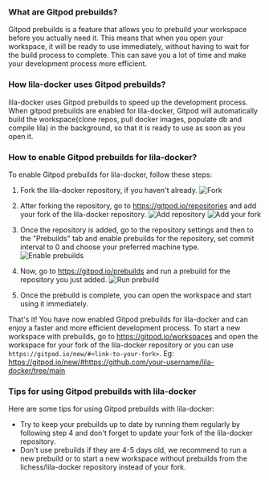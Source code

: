 ### What are Gitpod prebuilds?
Gitpod prebuilds is a feature that allows you to prebuild your workspace before you actually need it. This means that when you open your workspace, it will be ready to use immediately, without having to wait for the build process to complete. This can save you a lot of time and make your development process more efficient.

### How lila-docker uses Gitpod prebuilds?
lila-docker uses Gitpod prebuilds to speed up the development process. When gitpod prebuilds are enabled for lila-docker, Gitpod will automatically build the workspace(clone repos, pull docker images, populate db and compile lila) in the background, so that it is ready to use as soon as you open it.

### How to enable Gitpod prebuilds for lila-docker?
To enable Gitpod prebuilds for lila-docker, follow these steps:
1. Fork the lila-docker repository, if you haven't already.
![Fork](https://github.com/user-attachments/assets/45ceef96-8586-4db1-adb1-9213c95dbbe5)

2. After forking the repository, go to https://gitpod.io/repositories and add your fork of the lila-docker repository.
![Add repository](https://github.com/user-attachments/assets/78233aa9-1feb-4970-a8d3-c23536840c6f)
![Add your fork](https://github.com/user-attachments/assets/e654993d-b618-4f9e-a04c-47badee666ef)

3. Once the repository is added, go to the repository settings and then to the "Prebuilds" tab and enable prebuilds for the repository, set commit interval to 0 and choose your preferred machine type.
![Enable prebuilds](https://github.com/user-attachments/assets/d2f340a1-0c63-49af-839b-6d4f668d53f5)

4. Now, go to https://gitpod.io/prebuilds and run a prebuild for the repository you just added.
![Run prebuild](https://github.com/user-attachments/assets/bf3c4284-23c7-49c5-9329-77b683a8812f)

5. Once the prebuild is complete, you can open the workspace and start using it immediately.

That's it! You have now enabled Gitpod prebuilds for lila-docker and can enjoy a faster and more efficient development process.
To start a new workspace with prebuilds, go to https://gitpod.io/workspaces and open the workspace for your fork of the lila-docker repository or you can use `https://gitpod.io/new/#<link-to-your-fork>`. Eg: https://gitpod.io/new/#https://github.com/your-username/lila-docker/tree/main

### Tips for using Gitpod prebuilds with lila-docker
Here are some tips for using Gitpod prebuilds with lila-docker:
- Try to keep your prebuilds up to date by running them regularly by following step 4 and don't forget to update your fork of the lila-docker repository.
- Don't use prebuilds if they are 4-5 days old, we recommend to run a new prebuild or to start a new workspace without prebuilds from the lichess/lila-docker repository instead of your fork.
